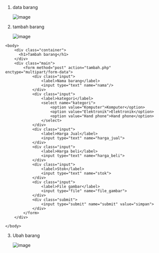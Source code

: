 1. data barang

   ![image](https://github.com/azzamsauqi2004/lab8_php_database/assets/116098921/886271ab-46bc-4db8-994c-97b78ffed635)


2. tambah barang

   ![image](https://github.com/azzamsauqi2004/lab8_php_database/assets/116098921/83d369c8-669a-45a9-bc20-14cfa4e55a63)

<?php 
error_reporting(E_ALL);
include_once 'koneksi.php';

if (isset($_POST['submit']))
{
    $nama = $_POST['nama'];
    $kategori = $_POST['kategori'];
    $harga_jual = $_POST['harga_jual'];
    $harga_beli = $_POST['harga_beli'];
    $stok = $_POST['stok'];
    $file_gambar = $_FILES['file_gambar'];
    $gambar = null;
    if ($file_gambar['error']==0)
    {
        $filename = str_replace('','_',$file_gambar['name']);
        $destination = dirname(__FILE__) .'/gambar/' . $filename;
        if(move_uploaded_file($file_gambar['tmp_name'], $destination))
        {
            $gambar = 'gambar/' . $filename;;
        }
    }

    $sql = 'INSERT INTO data_barang (nama, kategori, harga_jual, harga_beli,
    stok, gambar) ';
    $sql .= "VALUE ('{$nama}', '{$kategori}','{$harga_jual}',
    '{$harga_beli}', '{$stok}', '{$gambar}')";
    $result = mysqli_query($conn, $sql);
    header('location: index.php');
}
?>

<html>
    <head>
        <title>Tambah Barang</title>
    </head>

    <body>
        <div class="container">
          <h1>Tambah barang</h1>  
        </div>
        <div class="main">
            <form method="post" action="tambah.php" enctype="multipart/form-data">
                <div class="input">
                    <label>Nama barang</label>
                    <input type="text" name="nama"/>
                </div>
                <div class="input">
                    <label>kategori</label>
                    <select name="kategori">
                        <option value="Komputer">Komputer</option>
                        <option value="Elektronik">Elektronik</option>
                        <option value="Hand phone">Hand phone</option>
                    </select>
                </div>
                <div class="input">
                    <label>Harga Jual</label>
                    <input type="text" name="harga_jual">
                </div>
                <div class="input">
                    <label>Harga beli</label>
                    <input type="text" name="harga_beli">
                </div>
                <div class="input">
                    <label>Stok</label>
                    <input type="text" name="stok">
                </div>
                <div class="input">
                    <label>File gambar</label>
                    <input type="file" name="file_gambar">
                </div>
                <div class="submit">
                    <input type="submit" name="submit" value="simpan">
                </div>
            </form>
        </div>

    </body>
</html>



3. Ubah barang

   ![image](https://github.com/azzamsauqi2004/lab8_php_database/assets/116098921/b2c84872-817a-4c82-8914-bab9a2e72d40)


